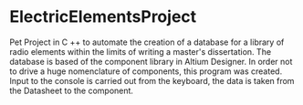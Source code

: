 # ElectricElementsProject

Pet Project in C ++ to automate the creation of a database for a library of radio elements within the limits of writing a master's dissertation.
The database is based of the component library in Altium Designer. In order not to drive a huge nomenclature of components, this program was created.
Input to the console is carried out from the keyboard, the data is taken from the Datasheet to the component.
